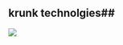 ## krunk technolgies##
<img
              src="assets\images\UI_KrunkTech.png"
              onClick={search}
            />